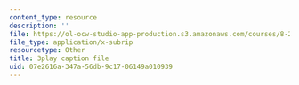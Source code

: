 ```yaml
---
content_type: resource
description: ''
file: https://ol-ocw-studio-app-production.s3.amazonaws.com/courses/8-20-introduction-to-special-relativity-january-iap-2021/07e2616a347a56db9c1706149a010939_lhOaghjCdic.vtt
file_type: application/x-subrip
resourcetype: Other
title: 3play caption file
uid: 07e2616a-347a-56db-9c17-06149a010939
---
```

